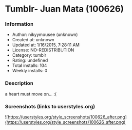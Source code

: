 # Tumblr- Juan Mata (100626)

### Information
- Author: nikyymousee (unknown)
- Created at: unknown
- Updated at: 1/16/2015, 7:28:11 AM
- License: NO-REDISTRIBUTION
- Category: tumblr
- Rating: undefined
- Total installs: 104
- Weekly installs: 0


### Description
a heart must move on... :(


### Screenshots (links to userstyles.org)
![https://userstyles.org/style_screenshots/100626_after.png](https://userstyles.org/style_screenshots/100626_after.png)


